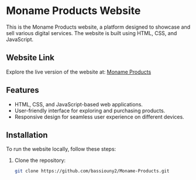 # Moname Products Website

This is the Moname Products website, a platform designed to showcase and sell various digital services. The website is built using HTML, CSS, and JavaScript.

## Website Link
Explore the live version of the website at: [Moname Products](https://bassiouny2.github.io/Moname-Products/)

## Features
- HTML, CSS, and JavaScript-based web applications.
- User-friendly interface for exploring and purchasing products.
- Responsive design for seamless user experience on different devices.

## Installation
To run the website locally, follow these steps:
1. Clone the repository:
   ```bash
   git clone https://github.com/bassiouny2/Moname-Products.git
